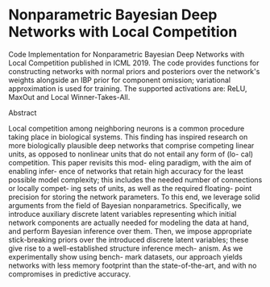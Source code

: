 # Nonparametric Bayesian Deep Networks with Local Competition
Code Implementation for Nonparametric Bayesian Deep Networks with Local Competition published in ICML 2019. 
The code provides functions for constructing networks with normal priors and posteriors over the network's weights alongside an IBP prior for component omission; variational approximation is used for training. The supported activations are: ReLU, MaxOut and Local Winner-Takes-All.

Abstract

Local competition among neighboring neurons is
a common procedure taking place in biological
systems. This finding has inspired research on
more biologically plausible deep networks that
comprise competing linear units, as opposed to
nonlinear units that do not entail any form of (lo-
cal) competition. This paper revisits this mod-
eling paradigm, with the aim of enabling infer-
ence of networks that retain high accuracy for the
least possible model complexity; this includes the
needed number of connections or locally compet-
ing sets of units, as well as the required floating-
point precision for storing the network parameters.
To this end, we leverage solid arguments from the
field of Bayesian nonparametrics. Specifically,
we introduce auxiliary discrete latent variables
representing which initial network components
are actually needed for modeling the data at hand,
and perform Bayesian inference over them. Then,
we impose appropriate stick-breaking priors over
the introduced discrete latent variables; these give
rise to a well-established structure inference mech-
anism. As we experimentally show using bench-
mark datasets, our approach yields networks with
less memory footprint than the state-of-the-art,
and with no compromises in predictive accuracy.
